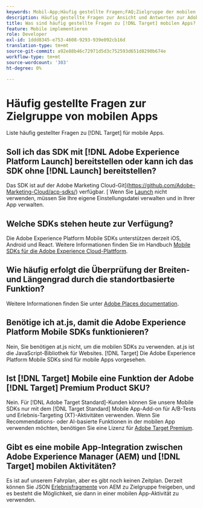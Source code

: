 ```yaml
---
keywords: Mobil-App;Häufig gestellte Fragen;FAQ;Zielgruppe der mobilen App
description: Häufig gestellte Fragen zur Ansicht und Antworten zur Adobe [!DNL Target] für mobile Apps
title: Was sind häufig gestellte Fragen zu [!DNL Target] mobilen Apps?
feature: Mobile implementieren
role: Developer
exl-id: 1ddd8345-e753-4608-9293-939e092cb16d
translation-type: tm+mt
source-git-commit: a92e88b46c72971d5d3c752593d651d8290b674e
workflow-type: tm+mt
source-wordcount: '303'
ht-degree: 0%

---
```


# Häufig gestellte Fragen zur Zielgruppe von mobilen Apps

Liste häufig gestellter Fragen zu [!DNL Target] für mobile Apps.

## Soll ich das SDK mit [!DNL Adobe Experience Platform Launch] bereitstellen oder kann ich das SDK ohne [!DNL Launch] bereitstellen?

Das SDK ist auf der Adobe Marketing Cloud-Git](https://github.com/Adobe-Marketing-Cloud/acp-sdks/) verfügbar. [ Wenn Sie [Launch](https://experienceleague.adobe.com/docs/launch/using/overview.html) nicht verwenden, müssen Sie Ihre eigene Einstellungsdatei verwalten und in Ihrer App verwalten.

## Welche SDKs stehen heute zur Verfügung?

Die Adobe Experience Platform Mobile SDKs unterstützen derzeit iOS, Android und React. Weitere Informationen finden Sie im Handbuch [Mobile SDKs für die Adobe Experience Cloud-Plattform](https://aep-sdks.gitbook.io/docs/).

## Wie häufig erfolgt die Überprüfung der Breiten- und Längengrad durch die standortbasierte Funktion?

Weitere Informationen finden Sie unter [Adobe Places documentation](https://placesdocs.com/places-services-by-adobe-documentation/).

## Benötige ich at.js, damit die Adobe Experience Platform Mobile SDKs funktionieren?

Nein, Sie benötigen at.js nicht, um die mobilen SDKs zu verwenden. at.js ist die JavaScript-Bibliothek für Websites. [!DNL Target] Die Adobe Experience Platform Mobile SDKs sind für mobile Apps vorgesehen.

## Ist [!DNL Target] Mobile eine Funktion der Adobe [!DNL Target] Premium Product SKU?

Nein. Für [!DNL Adobe Target Standard]-Kunden können Sie unsere Mobile SDKs nur mit dem [!DNL Target Standard] Mobile App-Add-on für A/B-Tests und Erlebnis-Targeting (XT)-Aktivitäten verwenden. Wenn Sie Recommendations- oder AI-basierte Funktionen in der mobilen App verwenden möchten, benötigen Sie eine Lizenz für [Adobe Target Premium](/help/c-intro/intro.md#premium).

## Gibt es eine mobile App-Integration zwischen Adobe Experience Manager (AEM) und [!DNL Target] mobilen Aktivitäten?

Es ist auf unserem Fahrplan, aber es gibt noch keinen Zeitplan. Derzeit können Sie JSON [Erlebnisfragmente](/help/c-experiences/c-manage-content/aem-experience-fragments.md) von AEM zu Zielgruppe freigeben, und es besteht die Möglichkeit, sie dann in einer mobilen App-Aktivität zu verwenden.
